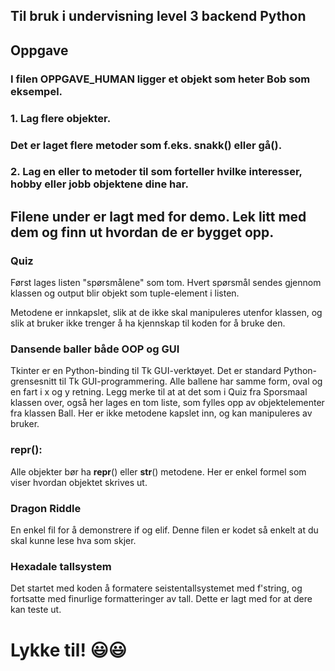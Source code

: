 ## Til bruk i undervisning level 3 backend Python

## Oppgave 
###  I filen OPPGAVE_HUMAN ligger et objekt som heter Bob som eksempel.
### 1. Lag flere objekter.

### Det er laget flere metoder som f.eks. snakk() eller gå(). 
### 2. Lag en eller to metoder til som forteller hvilke interesser, hobby eller jobb objektene dine har.

## Filene under er lagt med for demo. Lek litt med dem og finn ut hvordan de er bygget opp.
### Quiz
Først lages listen "spørsmålene" som tom. 
Hvert spørsmål sendes gjennom klassen og output blir objekt som tuple-element i listen.

Metodene er innkapslet, slik at de ikke skal manipuleres utenfor klassen, og slik at bruker ikke trenger å ha kjennskap til 
koden for å bruke den.

### Dansende baller både OOP og GUI
Tkinter er en Python-binding til Tk GUI-verktøyet. Det er standard Python-grensesnitt til Tk GUI-programmering. 
Alle ballene har samme form, oval og en fart i x og y retning. Legg merke til at at det som i Quiz fra Sporsmaal klassen over, også her lages en tom 
liste, som fylles opp av objektelementer fra klassen Ball. Her er ikke metodene kapslet inn, og kan manipuleres av bruker.

### __repr__():
Alle objekter bør ha __repr__() eller __str__() metodene. Her er enkel formel som viser hvordan objektet skrives ut.

### Dragon Riddle
En enkel fil for å demonstrere if og elif. Denne filen er kodet så enkelt at du skal kunne lese hva som skjer. 

### Hexadale tallsystem
Det startet med koden å formatere seistentallsystemet med f'string, og fortsatte med finurlige formatteringer av tall. Dette er lagt med for at dere kan teste ut. 


# Lykke til! 😃😃








